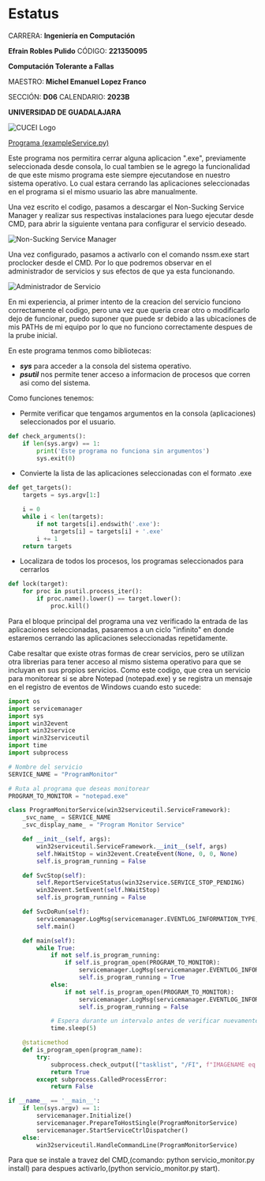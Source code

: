 # Estatus

CARRERA: **Ingeniería en Computación**

**Efrain Robles Pulido** CÓDIGO: **221350095**

**Computación Tolerante a Fallas**

MAESTRO: **Michel Emanuel Lopez Franco**

SECCIÓN: **D06**    CALENDARIO: **2023B**

**UNIVERSIDAD DE GUADALAJARA**

![CUCEI Logo](https://static.wixstatic.com/media/689543_e867e5de31ce49e7a2c28f84eb1bacf8~mv2.png/v1/fill/w_560,h_150,al_c,q_85,usm_0.66_1.00_0.01,enc_auto/logoudggris.png)

[Programa (exampleService.py)](Estatus\exampleService.py)

Este programa nos permitira cerrar alguna aplicacion ".exe", previamente seleccionada desde consola, lo cual tambien se le agrego la funcionalidad de que este mismo programa este siempre ejecutandose en nuestro sistema operativo. Lo cual estara cerrando las aplicaciones seleccionadas en el programa si el mismo usuario las abre manualmente.

Una vez escrito el codigo, pasamos a descargar el Non-Sucking Service Manager y realizar sus respectivas instalaciones para luego ejecutar desde CMD, para abrir la siguiente ventana para configurar el servicio deseado.

![Non-Sucking Service Manager](E:\Documents_PC\UDG_Materias\3.png)

Una vez configurado, pasamos a activarlo con el comando nssm.exe start proclocker desde el CMD. Por lo que podremos observar en el administrador de servicios y sus efectos de que ya esta funcionando.

![Administrador de Servicio](E:\Documents_PC\UDG_Materias\tempsnip.png)

En mi experiencia, al primer intento de la creacion del servicio funciono correctamente el codigo, pero una vez que queria crear otro o modificarlo dejo de funcionar, puedo suponer que puede sr debido a las ubicaciones de mis PATHs de mi equipo por lo que no funciono correctamente despues de la prube inicial.

En este programa tenmos como bibliotecas:
- ***sys*** para acceder a la consola del sistema operativo.
- ***psutil*** nos permite tener acceso a informacion de procesos que corren asi como del sistema.

Como funciones tenemos: 
- Permite verificar que tengamos argumentos en la consola (aplicaciones) seleccionados por el usuario.
```python
def check_arguments(): 
    if len(sys.argv) == 1:
        print('Este programa no funciona sin argumentos')
        sys.exit(0)
```

- Convierte la lista de las aplicaciones seleccionadas con el formato .exe
```python
def get_targets():
    targets = sys.argv[1:]

    i = 0
    while i < len(targets):
        if not targets[i].endswith('.exe'):
            targets[i] = targets[i] + '.exe'
        i += 1
    return targets
```

- Localizara de todos los procesos, los programas seleccionados para cerrarlos
```python
def lock(target):
    for proc in psutil.process_iter():
        if proc.name().lower() == target.lower():
            proc.kill()
```

Para el bloque principal del programa una vez verificado la entrada de las aplicaciones seleccionadas, pasaremos a un ciclo "infinito" en donde estaremos cerrando las aplicaciones seleccionadas repetidamente.

Cabe resaltar que existe otras formas de crear servicios, pero se utilizan otra librerias para tener acceso al mismo sistema operativo para que se incluyan en sus propios servicios. Como este codigo, que crea un servicio para monitorear si se abre Notepad (notepad.exe) y se registra un mensaje en el registro de eventos de Windows cuando esto sucede:

```python
import os
import servicemanager
import sys
import win32event
import win32service
import win32serviceutil
import time
import subprocess

# Nombre del servicio
SERVICE_NAME = "ProgramMonitor"

# Ruta al programa que deseas monitorear
PROGRAM_TO_MONITOR = "notepad.exe"

class ProgramMonitorService(win32serviceutil.ServiceFramework):
    _svc_name_ = SERVICE_NAME
    _svc_display_name_ = "Program Monitor Service"

    def __init__(self, args):
        win32serviceutil.ServiceFramework.__init__(self, args)
        self.hWaitStop = win32event.CreateEvent(None, 0, 0, None)
        self.is_program_running = False

    def SvcStop(self):
        self.ReportServiceStatus(win32service.SERVICE_STOP_PENDING)
        win32event.SetEvent(self.hWaitStop)
        self.is_program_running = False

    def SvcDoRun(self):
        servicemanager.LogMsg(servicemanager.EVENTLOG_INFORMATION_TYPE, servicemanager.PYS_SERVICE_STARTED, (self._svc_name_, ''))
        self.main()

    def main(self):
        while True:
            if not self.is_program_running:
                if self.is_program_open(PROGRAM_TO_MONITOR):
                    servicemanager.LogMsg(servicemanager.EVENTLOG_INFORMATION_TYPE, 0, f"{PROGRAM_TO_MONITOR} se ha abierto.")
                    self.is_program_running = True
            else:
                if not self.is_program_open(PROGRAM_TO_MONITOR):
                    servicemanager.LogMsg(servicemanager.EVENTLOG_INFORMATION_TYPE, 0, f"{PROGRAM_TO_MONITOR} se ha cerrado.")
                    self.is_program_running = False

            # Espera durante un intervalo antes de verificar nuevamente
            time.sleep(5)

    @staticmethod
    def is_program_open(program_name):
        try:
            subprocess.check_output(["tasklist", "/FI", f"IMAGENAME eq {program_name}"])
            return True
        except subprocess.CalledProcessError:
            return False

if __name__ == '__main__':
    if len(sys.argv) == 1:
        servicemanager.Initialize()
        servicemanager.PrepareToHostSingle(ProgramMonitorService)
        servicemanager.StartServiceCtrlDispatcher()
    else:
        win32serviceutil.HandleCommandLine(ProgramMonitorService)
```

Para que se instale a travez del CMD,(comando: python servicio_monitor.py install) para despues activarlo,(python servicio_monitor.py start).
